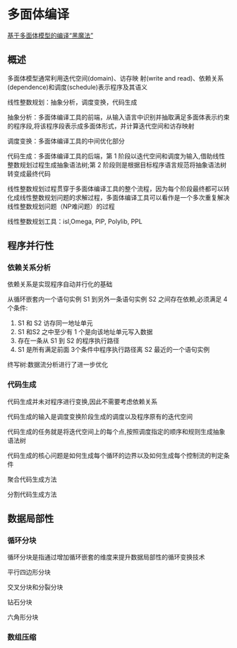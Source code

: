 # 多面体编译
[基于多面体模型的编译“黑魔法”](https://www.jos.org.cn/html/2018/8/5563.htm)

## 概述
多面体模型通常利用迭代空间(domain)、访存映
射(write and read)、依赖关系(dependence)和调度(schedule)表示程序及其语义

线性整数规划：抽象分析，调度变换，代码生成

抽象分析：多面体编译工具的前端，从输入语言中识别并抽取满足多面体表示约束的程序段,将该程序段表示成多面体形式，并计算迭代空间和访存映射

调度变换：多面体编译工具的中间优化部分

代码生成：多面体编译工具的后端，第 1 阶段以迭代空间和调度为输入,借助线性整数规划过程生成抽象语法树;第 2 阶段则是根据目标程序语言规范将抽象语法树转变成最终代码

线性整数规划过程贯穿于多面体编译工具的整个流程，因为每个阶段最终都可以转化成线性整数规划问题的求解过程，多面体编译工具可以看作是一个多次重复解决线性整数规划问题（NP难问题）的过程

线性整数规划工具：isl,Omega, PIP, Polylib, PPL

## 程序并行性

### 依赖关系分析

依赖关系是实现程序自动并行化的基础

从循环嵌套内一个语句实例 S1 到另外一条语句实例 S2 之间存在依赖,必须满足 4 个条件:
1. S1 和 S2 访存同一地址单元
2. S1 和S2 之中至少有 1 个是向该地址单元写入数据
3. 存在一条从 S1 到 S2 的程序执行路径
4. S1 是所有满足前面 3个条件中程序执行路径离 S2 最近的一个语句实例

终写树:数据流分析进行了进一步优化

### 代码生成

代码生成并未对程序进行变换,因此不需要考虑依赖关系

代码生成的输入是调度变换阶段生成的调度以及程序原有的迭代空间

代码生成的任务就是将迭代空间上的每个点,按照调度指定的顺序和规则生成抽象语法树

代码生成的核心问题是如何生成每个循环的边界以及如何生成每个控制流的判定条件

聚合代码生成方法

分割代码生成方法

## 数据局部性

### 循环分块

循环分块是指通过增加循环嵌套的维度来提升数据局部性的循环变换技术

平行四边形分块

交叉分块和分裂分块

钻石分块

六角形分块

### 数组压缩

